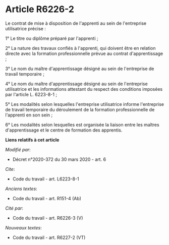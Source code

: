 # Article R6226-2

Le contrat de mise à disposition de l'apprenti au sein de l'entreprise utilisatrice précise : 

1° Le titre ou diplôme préparé par l'apprenti ; 

2° La nature des travaux confiés à l'apprenti, qui doivent être en relation directe avec la formation professionnelle prévue
au contrat d'apprentissage ; 

3° Le nom du maître d'apprentissage désigné au sein de l'entreprise de travail temporaire ; 

4° Le nom du maître d'apprentissage désigné au sein de l'entreprise utilisatrice et les informations attestant du respect des
conditions imposées par l'article L. 6223-8-1 ; 

5° Les modalités selon lesquelles l'entreprise utilisatrice informe l'entreprise de travail temporaire du déroulement de la
formation professionnelle de l'apprenti en son sein ; 

6° Les modalités selon lesquelles est organisée la liaison entre les maîtres d'apprentissage et le centre de formation des
apprentis.

**Liens relatifs à cet article**

_Modifié par_:

  - Décret n°2020-372 du 30 mars 2020 - art. 6

_Cite_:

  - Code du travail - art. L6223-8-1

_Anciens textes_:

  - Code du travail - art. R151-4 (Ab)

_Cité par_:

  - Code du travail - art. R6226-3 (V)

_Nouveaux textes_:

  - Code du travail - art. R6227-2 (VT)
